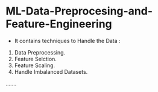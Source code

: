 # ML-Data-Preprocesing-and-Feature-Engineering
- It contains techniques to Handle the Data :

1) Data Preprocessing.
2) Feature Selction.
3) Feature Scaling.
4) Handle Imbalanced Datasets.

.......
